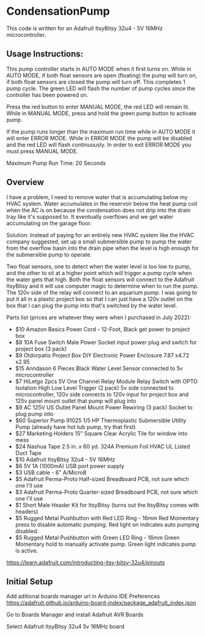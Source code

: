 # CondensationPump
This code is written for an Adafruit ItsyBitsy 32u4 - 5V 16MHz microcontroller.

## Usage Instructions:

This pump controller starts in AUTO MODE when it first turns on. 
While in AUTO MODE, if both float sensors are open (floating) the pump will turn on, if both float sensors are closed the pump will turn off. This completes 1 pump cycle. The green LED will flash the number of pump cycles since the controller has been powered on.

Press the red button to enter MANUAL MODE, the red LED will remain lit.
While in MANUAL MODE, press and hold the green pump button to activate pump.

If the pump runs longer than the maximum run time while in AUTO MODE it will enter ERROR MODE. 
While in ERROR MODE the pump will be disabled and the red LED will flash continuously.
In order to exit ERROR MODE you must press MANUAL MODE.

Maximum Pump Run Time: 20 Seconds

## Overview

I have a problem, I need to remove water that is accumulating below my HVAC system. Water accumulates in the reservoir below the heat pump coil when the AC is on because the condensation does not drip into the drain tray like it's supposed to. It eventually overflows and we get water accumulating on the garage floor.

Solution: Instead of paying for an entirely new HVAC system like the HVAC company suggested, set up a small submersible pump to pump the water from the overflow basin into the drain pipe when the level is high enough for the submersible pump to operate.

Two float sensors, one to detect when the water level is too low to pump, and the other to sit at a higher point which will trigger a pump cycle when the water gets that high. Both the float sensors will connect to the Adafruit ItsyBitsy and it will use computer magic to determine when to run the pump. The 120v side of the relay will connect to an aquarium pump. I was going to put it all in a plastic project box so that I can just have a 120v outlet on the box that I can plug the pump into that's switched by the water level.

Parts list (prices are whatever they were when I purchased in July 2022):
* $10 Amazon Basics Power Cord - 12-Foot, Black get power to project box
* $8 10A Fuse Switch Male Power Socket input power plug and switch for project box (3 pack)
* $9 Otdorpatio Project Box DIY Electronic Power Enclosure 7.87 x4.72 x2.95
* $15 Anndason 6 Pieces Black Water Level Sensor connected to 5v microcontroller
* $7 HiLetgo 2pcs 5V One Channel Relay Module Relay Switch with OPTO Isolation High Low Level Trigger (2 pack) 5v side connected to microcontroller, 120v side connects to 120v input for project box and 125v panel mount outlet that pump will plug into
* $9 AC 125V US Outlet Panel Mount Power Rewiring (3 pack) Socket to plug pump into
* $60 Superior Pump 91025 1/5 HP Thermoplastic Submersible Utility Pump (already have hot tub pump, try that first) 
* $27 Marketing Holders 15" Square Clear Acrylic Tile for window into mess
* $24 Nashua Tape 2.5 in. x 60 yd. 324A Premium Foil HVAC UL Listed Duct Tape
* $10 Adafruit ItsyBitsy 32u4 - 5V 16MHz
* $6 5V 1A (1000mA) USB port power supply
* $3 USB cable - 6" A/MicroB
* $5 Adafruit Perma-Proto Half-sized Breadboard PCB, not sure which one I'll use
* $3 Adafruit Perma-Proto Quarter-sized Breadboard PCB, not sure which one I'll use
* $1 Short Male Header Kit for ItsyBitsy (turns out the ItsyBitsy comes with headers)
* $5 Rugged Metal Pushbutton with Red LED Ring - 16mm Red Momentary press to disable automatic pumping. Red light on indicates auto pumping disabled.
* $5 Rugged Metal Pushbutton with Green LED Ring - 16mm Green Momentary hold to manually activate pump. Green light indicates pump is active.

https://learn.adafruit.com/introducting-itsy-bitsy-32u4/pinouts

## Initial Setup
Add aditional boards manager url in Arduino IDE Preferences https://adafruit.github.io/arduino-board-index/package_adafruit_index.json

Go to Boards Manager and install Adafruit AVR Boards

Select Adafruit ItsyBitsy 32u4 5v 16MHz board
